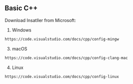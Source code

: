 ## Basic C++

Download Insatller from Microsoft:

1. Windows
```bash
https://code.visualstudio.com/docs/cpp/config-mingw
```
3. macOS
```bash
https://code.visualstudio.com/docs/cpp/config-clang-mac
```
4. Linux
```bash
https://code.visualstudio.com/docs/cpp/config-linux
```

